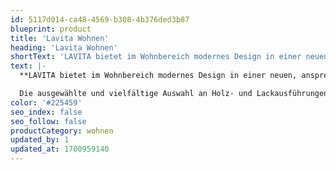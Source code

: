 ```yaml
---
id: 5117d014-ca48-4569-b308-4b376ded3b87
blueprint: product
title: 'Lavita Wohnen'
heading: 'Lavita Wohnen'
shortText: 'LAVITA bietet im Wohnbereich modernes Design in einer neuen, ansprechenden Dimension. Reduzierte Strukturen, exklusive Oberflächen und tiefgezogene Glaselemente machen das Wohnen zu einem echten Erlebnis.'
text: |-
  **LAVITA bietet im Wohnbereich modernes Design in einer neuen, ansprechenden Dimension. Reduzierte Strukturen, exklusive Oberflächen und tiefgezogene Glaselemente machen das Wohnen zu einem echten Erlebnis.**

  Die ausgewählte und vielfältige Auswahl an Holz- und Lackausführungen ermöglicht Ihnen eine ganz individuelle Einrichtung für jedes Raumangebot.
color: '#225459'
seo_index: false
seo_follow: false
productCategory: wohnen
updated_by: 1
updated_at: 1700959140
---
```

